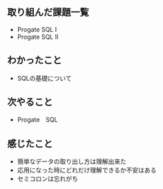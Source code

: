 ## 取り組んだ課題一覧
- Progate SQL Ⅰ
- Progate SQL Ⅱ

## わかったこと
- SQLの基礎について

## 次やること
- Progate　SQL

## 感じたこと
- 簡単なデータの取り出し方は理解出来た
- 応用になった時にどれだけ理解できるか不安はある
- セミコロンは忘れがち
  